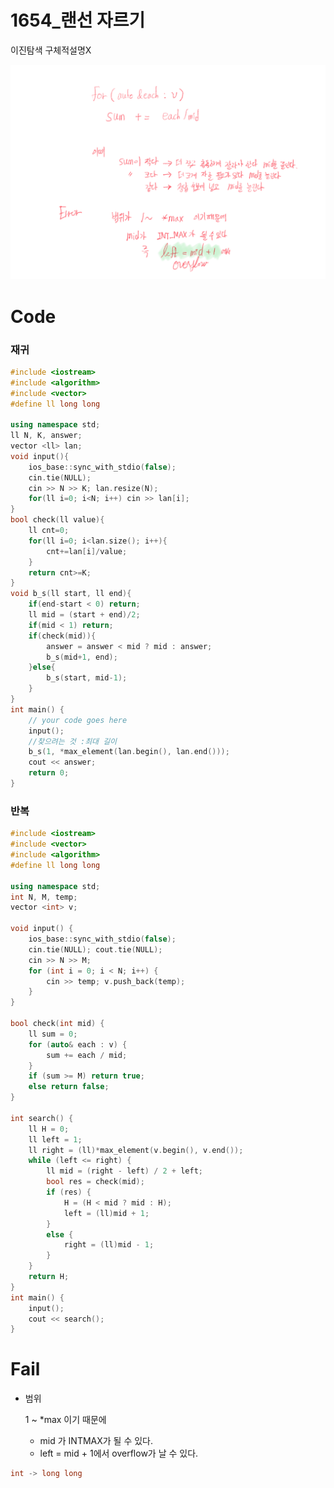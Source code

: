 # 1654_랜선 자르기

이진탐색     구체적설명X

![1654_%E1%84%85%E1%85%A2%E1%86%AB%E1%84%89%E1%85%A5%E1%86%AB%20%E1%84%8C%E1%85%A1%E1%84%85%E1%85%B3%E1%84%80%E1%85%B5%2051774d65675b43e0a73b73b4e93572e0/1654_.png](1654_%E1%84%85%E1%85%A2%E1%86%AB%E1%84%89%E1%85%A5%E1%86%AB%20%E1%84%8C%E1%85%A1%E1%84%85%E1%85%B3%E1%84%80%E1%85%B5%2051774d65675b43e0a73b73b4e93572e0/1654_.png)

# Code

### 재귀

```cpp
#include <iostream>
#include <algorithm>
#include <vector>
#define ll long long 

using namespace std;
ll N, K, answer;
vector <ll> lan;
void input(){
	ios_base::sync_with_stdio(false);
	cin.tie(NULL);
	cin >> N >> K; lan.resize(N);
	for(ll i=0; i<N; i++) cin >> lan[i];
}
bool check(ll value){
	ll cnt=0;
	for(ll i=0; i<lan.size(); i++){
		cnt+=lan[i]/value;
	}
	return cnt>=K;
}
void b_s(ll start, ll end){
	if(end-start < 0) return;
	ll mid = (start + end)/2;
	if(mid < 1) return;
	if(check(mid)){
		answer = answer < mid ? mid : answer;	
		b_s(mid+1, end);
	}else{
		b_s(start, mid-1);
	}
}
int main() {
	// your code goes here
	input();
	//찾으려는 것 :최대 길이
	b_s(1, *max_element(lan.begin(), lan.end()));
	cout << answer;
	return 0;
}
```

### 반복

```cpp
#include <iostream>
#include <vector>
#include <algorithm>
#define ll long long

using namespace std;
int N, M, temp;
vector <int> v;

void input() {
	ios_base::sync_with_stdio(false);
	cin.tie(NULL); cout.tie(NULL);
	cin >> N >> M;
	for (int i = 0; i < N; i++) {
		cin >> temp; v.push_back(temp);
	}
}

bool check(int mid) {
	ll sum = 0;
	for (auto& each : v) {
		sum += each / mid;
	}
	if (sum >= M) return true;
	else return false;
}

int search() {
	ll H = 0;
	ll left = 1;
	ll right = (ll)*max_element(v.begin(), v.end());
	while (left <= right) {
		ll mid = (right - left) / 2 + left;
		bool res = check(mid);
		if (res) {
			H = (H < mid ? mid : H);
			left = (ll)mid + 1;
		}
		else {
			right = (ll)mid - 1;
		}
	}
	return H;
}
int main() {
	input();
	cout << search();
}
```

# Fail

- 범위

    1 ~ *max 이기 때문에 

    - mid 가 INTMAX가 될 수 있다.
    - left = mid + 1에서 overflow가 날 수 있다.

```cpp
int -> long long
```